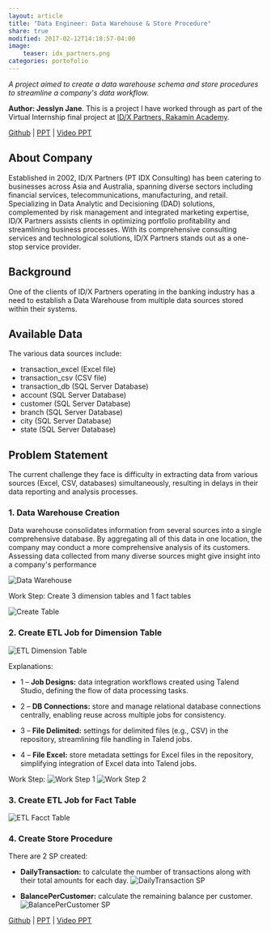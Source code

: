 ```yaml
---
layout: article
title: "Data Engineer: Data Warehouse & Store Procedure"
share: true
modified: 2017-02-12T14:18:57-04:00
image:
    teaser: idx_partners.png
categories: portofolio
---
```


*A project aimed to create a data warehouse schema and store procedures to streamline a company's data workflow.*

<strong>Author: Jesslyn Jane</strong>. This is a project I have worked through as part of the Virtual Internship final project at [ID/X Partners, Rakamin Academy](https://www.rakamin.com/virtual-internship-experience/data-engineer-id-x-partners).

[Github](https://github.com/jesslynnjane/ID-X_Data_Engineer?tab=readme-ov-file#1-data-warehouse-creation) | [PPT](https://drive.google.com/file/d/1eZDgUgX2j5LzYxUypwYbV_yE7xmZ7328/view?usp=sharing) | [Video PPT](https://drive.google.com/file/d/1XNd25OtA1SDWuTOU_T_FsI-xfGocxehU/view?usp=sharing)


## About Company
Established in 2002, ID/X Partners (PT IDX Consulting) has been catering to businesses across Asia and Australia, spanning diverse sectors including financial services, telecommunications, manufacturing, and retail. Specializing in Data Analytic and Decisioning (DAD) solutions, complemented by risk management and integrated marketing expertise, ID/X Partners assists clients in optimizing portfolio profitability and streamlining business processes. With its comprehensive consulting services and technological solutions, ID/X Partners stands out as a one-stop service provider.


## Background
One of the clients of ID/X Partners operating in the banking industry has a need to establish a Data Warehouse from multiple data sources stored within their systems.

## Available Data
The various data sources include:
- transaction_excel (Excel file)
- transaction_csv (CSV file)
- transaction_db (SQL Server Database)
- account (SQL Server Database)
- customer (SQL Server Database)
- branch (SQL Server Database)
- city (SQL Server Database)
- state (SQL Server Database)

## Problem Statement
The current challenge they face is difficulty in extracting data from various sources (Excel, CSV, databases) simultaneously, resulting in delays in their data reporting and analysis processes.


### 1. Data Warehouse Creation
Data warehouse consolidates information from several sources into a single comprehensive database. By aggregating all of this data in one location, the company may conduct a more comprehensive analysis of its customers. Assessing data collected from many diverse sources might give insight into a company's performance


![Data Warehouse](/images/data_warehouse.PNG)

Work Step: Create 3 dimension tables and 1 fact tables

![Create Table](/images/create_table.PNG)

### 2. Create ETL Job for Dimension Table
![ETL Dimension Table](/images/etl_job.PNG)

Explanations:
* 1 – **Job Designs:** data integration workflows created using Talend Studio, defining the flow of data processing tasks.

* 2 – **DB Connections:** store and manage relational database connections centrally, enabling reuse across multiple jobs for consistency.
* 3 – **File Delimited:** settings for delimited files (e.g., CSV) in the repository, streamlining file handling in Talend jobs.
* 4 – **File Excel:** store metadata settings for Excel files in the repository, simplifying integration of Excel data into Talend jobs.

Work Step:
![Work Step 1](/images/work_step_1.PNG)
![Work Step 2](/images/work_step_2.PNG)

### 3. Create ETL Job for Fact Table
![ETL Facct Table](/images/etl_job_2.PNG)

### 4. Create Store Procedure

There are 2 SP created:
- **DailyTransaction:** to calculate the number of transactions along with their total amounts for each day.
![DailyTransaction SP](/images/sp_1.PNG)

- **BalancePerCustomer:** calculate the remaining balance per customer.
![BalancePerCustomer SP](/images/sp2.PNG)


[Github](https://github.com/jesslynnjane/ID-X_Data_Engineer?tab=readme-ov-file#1-data-warehouse-creation) | [PPT](https://drive.google.com/file/d/1eZDgUgX2j5LzYxUypwYbV_yE7xmZ7328/view?usp=sharing) | [Video PPT](https://drive.google.com/file/d/1XNd25OtA1SDWuTOU_T_FsI-xfGocxehU/view?usp=sharing)